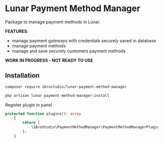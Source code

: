 # Lunar Payment Method Manager

Package to manage payment methods in Lunar.

**FEATURES**:
- manage payment gateways with credentials securely saved in database
- manage payment methods
- manage and save securely customers payment methods

**WORK IN PROGRESS - NOT READY TO USE**

## Installation

```bash
composer require ibrostudio/lunar-payment-method-manager
```

```bash
php artisan lunar-payment-method-manager:install
```
Register plugin in panel
```php
protected function plugins(): array
    {
        return [
            \IBroStudio\PaymentMethodManager\PaymentMethodManagerPlugin::make(),
        ];
    }
```
